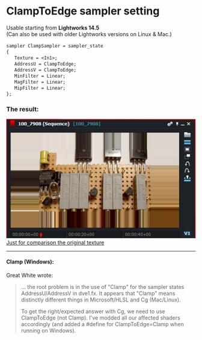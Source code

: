 # ClampToEdge sampler setting
 
Usable starting from **Lightworks 14.5**  
(Can also be used with older Lightworks versions on Linux & Mac.)  
     
``` Code
sampler ClampSampler = sampler_state
{
   Texture = <In1>;
   AddressU = ClampToEdge;
   AddressV = ClampToEdge;
   MinFilter = Linear;
   MagFilter = Linear;
   MipFilter = Linear;
};
```

### The result:
![](images/Clamp.png)  
[Just for comparison the original texture](images/Original.png)  

---

#### Clamp (Windows):

Great White wrote:
> ... the root problem is in the use of "Clamp" for the sampler states AddressU/AddressV in dve1.fx. 
> It appears that "Clamp" means distinctly different things in Microsoft/HLSL and Cg (Mac/Linux). 
> 
> To get the right/expected answer with Cg, we need to use ClampToEdge (not Clamp). 
> I've modded all our affected shaders accordingly (and added a #define for ClampToEdge=Clamp when running on Windows).
